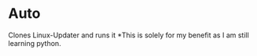 # Auto
Clones Linux-Updater and runs it
*This is solely for my benefit as I am still learning python.
